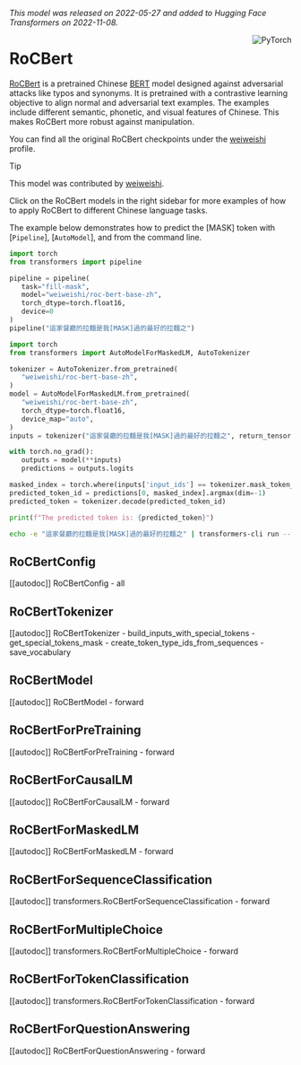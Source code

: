 <!--Copyright 2022 The HuggingFace Team. All rights reserved.

Licensed under the Apache License, Version 2.0 (the "License"); you may not use this file except in compliance with
the License. You may obtain a copy of the License at

http://www.apache.org/licenses/LICENSE-2.0

Unless required by applicable law or agreed to in writing, software distributed under the License is distributed on
an "AS IS" BASIS, WITHOUT WARRANTIES OR CONDITIONS OF ANY KIND, either express or implied. See the License for the
specific language governing permissions and limitations under the License.

⚠️ Note that this file is in Markdown but contain specific syntax for our doc-builder (similar to MDX) that may not be
rendered properly in your Markdown viewer.

-->
*This model was released on 2022-05-27 and added to Hugging Face Transformers on 2022-11-08.*

<div style="float: right;">
   <div class="flex flex-wrap space-x-1">
          <img alt="PyTorch" src="https://img.shields.io/badge/PyTorch-DE3412?style=flat&logo=pytorch&logoColor=white">
   </div>
</div>

# RoCBert

[RoCBert](https://aclanthology.org/2022.acl-long.65.pdf) is a pretrained Chinese [BERT](./bert) model designed against adversarial attacks like typos and synonyms. It is pretrained with a contrastive learning objective to align normal and adversarial text examples. The examples include different semantic, phonetic, and visual features of Chinese. This makes RoCBert more robust against manipulation.

You can find all the original RoCBert checkpoints under the [weiweishi](https://huggingface.co/weiweishi) profile.

> [!TIP]
> This model was contributed by [weiweishi](https://huggingface.co/weiweishi).
> 
> Click on the RoCBert models in the right sidebar for more examples of how to apply RoCBert to different Chinese language tasks.

The example below demonstrates how to predict the [MASK] token with [`Pipeline`], [`AutoModel`], and from the command line.

<hfoptions id="usage">
<hfoption id="Pipeline">

```py
import torch
from transformers import pipeline

pipeline = pipeline(
   task="fill-mask",
   model="weiweishi/roc-bert-base-zh",
   torch_dtype=torch.float16,
   device=0
)
pipeline("這家餐廳的拉麵是我[MASK]過的最好的拉麵之")
```

</hfoption>
<hfoption id="AutoModel">

```py
import torch
from transformers import AutoModelForMaskedLM, AutoTokenizer

tokenizer = AutoTokenizer.from_pretrained(
   "weiweishi/roc-bert-base-zh",
)
model = AutoModelForMaskedLM.from_pretrained(
   "weiweishi/roc-bert-base-zh",
   torch_dtype=torch.float16,
   device_map="auto",
)
inputs = tokenizer("這家餐廳的拉麵是我[MASK]過的最好的拉麵之", return_tensors="pt").to("cuda")

with torch.no_grad():
   outputs = model(**inputs)
   predictions = outputs.logits

masked_index = torch.where(inputs['input_ids'] == tokenizer.mask_token_id)[1]
predicted_token_id = predictions[0, masked_index].argmax(dim=-1)
predicted_token = tokenizer.decode(predicted_token_id)

print(f"The predicted token is: {predicted_token}")
```

</hfoption>
<hfoption id="transformers CLI">

```bash
echo -e "這家餐廳的拉麵是我[MASK]過的最好的拉麵之" | transformers-cli run --task fill-mask --model weiweishi/roc-bert-base-zh --device 0
```

</hfoption>
</hfoptions>

## RoCBertConfig

[[autodoc]] RoCBertConfig
    - all

## RoCBertTokenizer

[[autodoc]] RoCBertTokenizer
    - build_inputs_with_special_tokens
    - get_special_tokens_mask
    - create_token_type_ids_from_sequences
    - save_vocabulary

## RoCBertModel

[[autodoc]] RoCBertModel
    - forward

## RoCBertForPreTraining

[[autodoc]] RoCBertForPreTraining
    - forward

## RoCBertForCausalLM

[[autodoc]] RoCBertForCausalLM
    - forward

## RoCBertForMaskedLM

[[autodoc]] RoCBertForMaskedLM
    - forward

## RoCBertForSequenceClassification

[[autodoc]] transformers.RoCBertForSequenceClassification
    - forward

## RoCBertForMultipleChoice

[[autodoc]] transformers.RoCBertForMultipleChoice
    - forward

## RoCBertForTokenClassification

[[autodoc]] transformers.RoCBertForTokenClassification
    - forward

## RoCBertForQuestionAnswering

[[autodoc]] RoCBertForQuestionAnswering
    - forward

